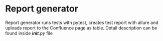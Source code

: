 # Report generator
Report generator runs tests with pytest, creates test report with allure and uploads report to the Confluence page as table. Detail description can be found inside *__init__.py* file
